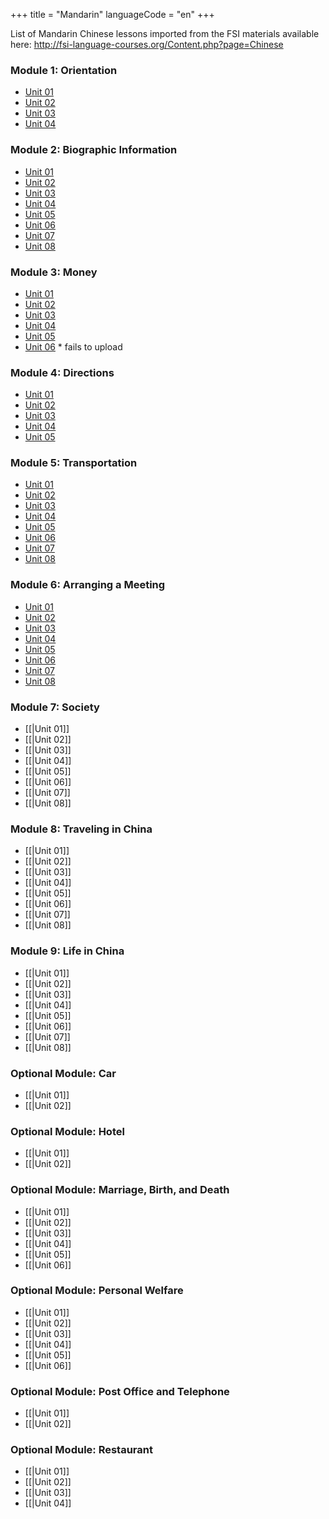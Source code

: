 +++
title = "Mandarin"
languageCode = "en"
+++

List of Mandarin Chinese lessons imported from the FSI materials
available here:
<http://fsi-language-courses.org/Content.php?page=Chinese>

### Module 1: Orientation

  - [Unit
    01](/group/fsi-import/FSI-Mandarin-Module1-Orientation-Unit1-Tape1C-1)
  - [Unit
    02](/group/fsi-import/FSI-Mandarin-Module1-Orientation-Unit1-Tape2C-1)
  - [Unit
    03](/group/fsi-import/FSI-Mandarin-Module1-Orientation-Unit1-Tape3C-1)
  - [Unit
    04](/group/fsi-import/FSI-Mandarin-Module1-Orientation-Unit1-Tape4C-1)

### Module 2: Biographic Information

  - [Unit
    01](/group/fsi-import/FSI-Mandarin-Module2-BiographicInformation-Unit1-Tape1C-1)
  - [Unit
    02](/group/fsi-import/FSI-Mandarin-Module2-BiographicInformation-Unit2-Tape2C-1)
  - [Unit
    03](/group/fsi-import/FSI-Mandarin-Module2-BiographicInformation-Unit3-Tape3C-1)
  - [Unit
    04](/group/fsi-import/FSI-Mandarin-Module2-BiographicInformation-Unit4-Tape4C-1)
  - [Unit
    05](/group/fsi-import/FSI-Mandarin-Module2-BiographicInformation-Unit5-Tape5C-1)
  - [Unit
    06](/group/fsi-import/FSI-Mandarin-Module2-BiographicInformation-Unit6-Tape6C-1)
  - [Unit
    07](/group/fsi-import/FSI-Mandarin-Module2-BiographicInformation-Unit7-Tape7C-1)
  - [Unit
    08](/group/fsi-import/FSI-Mandarin-Module2-BiographicInformation-Unit8-Tape8C-1)

### Module 3: Money

  - [Unit
    01](/group/fsi-import/FSI-Mandarin-Module3-Money-Unit1-Tape1C-1)
  - [Unit
    02](/group/fsi-import/FSI-Mandarin-Module3-Money-Unit2-Tape2C-1)
  - [Unit
    03](/group/fsi-import/FSI-Mandarin-Module3-Money-Unit3-Tape3C-1)
  - [Unit
    04](/group/fsi-import/FSI-Mandarin-Module3-Money-Unit4-Tape4C-1)
  - [Unit
    05](/group/fsi-import/FSI-Mandarin-Module3-Money-Unit5-Tape5C-1)
  - [Unit
    06](/group/fsi-import/FSI-Mandarin-Module3-Money-Unit6-Tape6C-1) \*
    fails to upload

### Module 4: Directions

  - [Unit
    01](/group/fsi-import/FSI-Mandarin-Module4-Directions--Unit1-Tape1C-1)
  - [Unit
    02](/group/fsi-import/FSI-Mandarin-Module4-Directions-Unit2-Tape2C-1)
  - [Unit
    03](/group/fsi-import/FSI-Mandarin-Module4-Directions-Unit3-Tape3C-1)
  - [Unit
    04](/group/fsi-import/FSI-Mandarin-Module4-Directions-Unit4-Tape4C-1)
  - [Unit
    05](/group/fsi-import/FSI-Mandarin-Module4-Directions-Unit5-Tape5C-1)

### Module 5: Transportation

  - [Unit
    01](/group/fsi-import/FSI-Mandarin-Module5-Transportation-Unit1-Tape1C-1)
  - [Unit
    02](/group/fsi-import/FSI-Mandarin-Module5-Transportation-Unit2-Tape2C-1)
  - [Unit
    03](/group/fsi-import/FSI-Mandarin-Module5-Transportation-Unit3-Tape3C-1)
  - [Unit
    04](/group/fsi-import/FSI-Mandarin-Module5-Transportation-Unit4-Tape4C-1)
  - [Unit
    05](/group/fsi-import/FSI-Mandarin-Module5-Transportation-Unit5-Tape5C-1)
  - [Unit
    06](/group/fsi-import/FSI-Mandarin-Module5-Transportation-Unit6-Tape6C-1)
  - [Unit
    07](/group/fsi-import/FSI-Mandarin-Module5-Transportation-Unit7-Tape7C-1)
  - [Unit
    08](/group/fsi-import/FSI-Mandarin-Module5-Transportation-Unit8-Tape8C-1)

### Module 6: Arranging a Meeting

  - [Unit
    01](/group/fsi-import/FSI-Mandarin-Module6-Arranging_a_Meeting-Unit1-Tape1C-1)
  - [Unit
    02](/group/fsi-import/FSI-Mandarin-Module6-Arranging_a_Meeting-Unit2-Tape2C-1)
  - [Unit
    03](/group/fsi-import/FSI-Mandarin-Module6-Arranging_a_Meeting-Unit3-Tape31C-1)
  - [Unit
    04](/group/fsi-import/FSI-Mandarin-Module6-Arranging_a_Meeting-Unit4-Tape4-1)
  - [Unit
    05](/group/fsi-import/FSI-Mandarin-Module6-Arranging_a_Meeting-Unit5-Tape5C-1)
  - [Unit
    06](/group/fsi-import/FSI-Mandarin-Module6-Arranging_a_Meeting-Unit6-Tape6C-1)
  - [Unit
    07](/group/fsi-import/FSI-Mandarin-Module6-Arranging_a_Meeting-Unit7-Tape7C-1)
  - [Unit
    08](/group/fsi-import/FSI-Mandarin-Module6-Arranging_a_Meeting-Unit8-Tape8C-1)

### Module 7: Society

  - \[\[|Unit 01\]\]
  - \[\[|Unit 02\]\]
  - \[\[|Unit 03\]\]
  - \[\[|Unit 04\]\]
  - \[\[|Unit 05\]\]
  - \[\[|Unit 06\]\]
  - \[\[|Unit 07\]\]
  - \[\[|Unit 08\]\]

### Module 8: Traveling in China

  - \[\[|Unit 01\]\]
  - \[\[|Unit 02\]\]
  - \[\[|Unit 03\]\]
  - \[\[|Unit 04\]\]
  - \[\[|Unit 05\]\]
  - \[\[|Unit 06\]\]
  - \[\[|Unit 07\]\]
  - \[\[|Unit 08\]\]

### Module 9: Life in China

  - \[\[|Unit 01\]\]
  - \[\[|Unit 02\]\]
  - \[\[|Unit 03\]\]
  - \[\[|Unit 04\]\]
  - \[\[|Unit 05\]\]
  - \[\[|Unit 06\]\]
  - \[\[|Unit 07\]\]
  - \[\[|Unit 08\]\]

### Optional Module: Car

  - \[\[|Unit 01\]\]
  - \[\[|Unit 02\]\]

### Optional Module: Hotel

  - \[\[|Unit 01\]\]
  - \[\[|Unit 02\]\]

### Optional Module: Marriage, Birth, and Death

  - \[\[|Unit 01\]\]
  - \[\[|Unit 02\]\]
  - \[\[|Unit 03\]\]
  - \[\[|Unit 04\]\]
  - \[\[|Unit 05\]\]
  - \[\[|Unit 06\]\]

### Optional Module: Personal Welfare

  - \[\[|Unit 01\]\]
  - \[\[|Unit 02\]\]
  - \[\[|Unit 03\]\]
  - \[\[|Unit 04\]\]
  - \[\[|Unit 05\]\]
  - \[\[|Unit 06\]\]

### Optional Module: Post Office and Telephone

  - \[\[|Unit 01\]\]
  - \[\[|Unit 02\]\]

### Optional Module: Restaurant

  - \[\[|Unit 01\]\]
  - \[\[|Unit 02\]\]
  - \[\[|Unit 03\]\]
  - \[\[|Unit 04\]\]
